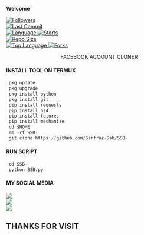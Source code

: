
____Welcome____


<a href="https://github.com/Sarfraz-Ssb/followers">
<img title="Followers" src="https://img.shields.io/github/followers/Sarfraz-Ssb?label=Followers&color=green&style=flat-square"></a>

<br>
  <a href="https://github.com/Sarfraz-Ssb/termux-style/stargazers/">
  <a href="https://github.com/Sarfraz-Ssb/SSB-">
    <img alt="Last Commit" src="https://img.shields.io/github/last-commit/Sarfraz-Ssb/SSB-.svg"/>
  </a>
<br>
  <a href="https://github.com/Sarfraz-Ssb/SSB-">
    <img alt="Language" src="https://img.shields.io/github/languages/count/Sarfraz-Ssb/SSB-.svg"/>
  </a>
  <a href="https://github.com/Sarfraz-Ssb/SSB">
    <img alt="Starts" src="https://img.shields.io/github/stars/Sarfraz-Ssb/SSB-.svg"/>
  </a>
<br>
<a href="https://github.com/Sarfraz-Ssb/SSB-">
    <img alt="Repo Size" src="https://img.shields.io/github/repo-size/Sarfraz-Ssb/SSB-.svg"/>
  </a>
<br>
<a href="https://github.com/Sarfraz-Ssb/SSB-">
    <img alt="Top Language" src="https://img.shields.io/github/languages/top/Sarfraz-Ssb/SSB-.svg"/> <a                                                                                                        href="https://github.com/Azim-vau/fcpromax">
    <img alt="Forks" src="https://img.shields.io/github/forks/Sarfraz-Ssb/SSB-.svg"/>
  </a>
</div>

</br>
<p align="center">
      FACEBOOK ACCOUNT CLONER
</p>
  
#### INSTALL TOOL ON TERMUX
```python
 pkg update
 pkg upgrade
 pkg install python
 pkg install git
 pip install requests
 pip install bs4
 pip install futures
 pip install mechanize
 cd $HOME 
 rm -rf SSB-
 git clone https://github.com/Sarfraz-Ssb/SSB-
```
#### RUN SCRIPT
```python
 cd SSB-
 python SSB.py
```


#### MY SOCIAL MEDIA

[![](https://img.shields.io/badge/Github-black?logo=Github&logoColor=red&labelColor=black)](https://github.com/Sarfraz-Ssb) <br>
[![](https://img.shields.io/badge/Facebook-black?logo=Facebook&logoColor=red&labelColor=blue)](https://www.facebook.com/sarfraz.baloch.07) <br>
[![](https://img.shields.io/badge/Facebook-black?logo=Facebook&logoColor=yellow&labelColor=red)](https://facebook.com/groups/ssbofficials/) <br>

<h2> THANKS FOR VISIT <h2\>

